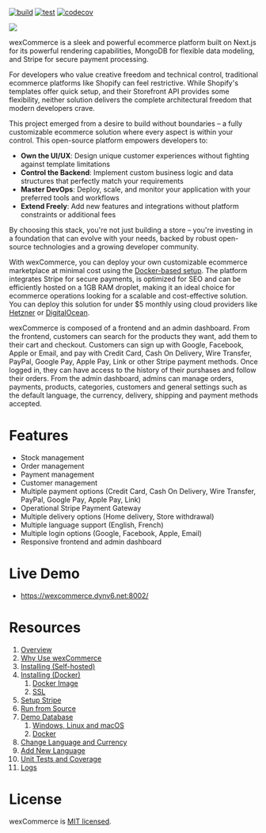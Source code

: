 [![build](https://github.com/aelassas/wexcommerce/actions/workflows/build.yml/badge.svg)](https://github.com/aelassas/wexcommerce/actions/workflows/build.yml) [![test](https://github.com/aelassas/wexcommerce/actions/workflows/test.yml/badge.svg)](https://github.com/aelassas/wexcommerce/actions/workflows/test.yml) [![codecov](https://img.shields.io/codecov/c/github/aelassas/wexcommerce?logo=codecov)](https://codecov.io/gh/aelassas/wexcommerce)

<!--
[![tested with jest](https://img.shields.io/badge/tested_with-jest-brightgreen?logo=jest)](https://github.com/jestjs/jest)
[![](https://img.shields.io/badge/docs-wiki-brightgreen)](https://github.com/aelassas/wexcommerce/wiki)
[![](https://img.shields.io/badge/live-demo-brightgreen)](https://wexcommerce.dynv6.net:8002/)
[![](https://raw.githubusercontent.com/aelassas/wexcommerce/refs/heads/loc/badge.svg)](https://github.com/aelassas/wexcommerce/actions/workflows/loc.yml)
[![PRs welcome](https://img.shields.io/badge/PRs-welcome-brightgreen.svg)](https://github.com/aelassas/wexcommerce/pulls)
[![codecov](https://codecov.io/gh/aelassas/wexcommerce/graph/badge.svg?token=ZNW4QHSFPH)](https://codecov.io/gh/aelassas/wexcommerce)
-->

[![](https://wexcommerce.github.io/content/frontend-0-tiny.png)](https://wexcommerce.dynv6.net:8002/home)

wexCommerce is a sleek and powerful ecommerce platform built on Next.js for its powerful rendering capabilities, MongoDB for flexible data modeling, and Stripe for secure payment processing.

For developers who value creative freedom and technical control, traditional ecommerce platforms like Shopify can feel restrictive. While Shopify's templates offer quick setup, and their Storefront API provides some flexibility, neither solution delivers the complete architectural freedom that modern developers crave.

This project emerged from a desire to build without boundaries – a fully customizable ecommerce solution where every aspect is within your control. This open-source platform empowers developers to:

- **Own the UI/UX**: Design unique customer experiences without fighting against template limitations
- **Control the Backend**: Implement custom business logic and data structures that perfectly match your requirements
- **Master DevOps**: Deploy, scale, and monitor your application with your preferred tools and workflows
- **Extend Freely**: Add new features and integrations without platform constraints or additional fees

By choosing this stack, you're not just building a store – you're investing in a foundation that can evolve with your needs, backed by robust open-source technologies and a growing developer community.

With wexCommerce, you can deploy your own customizable ecommerce marketplace at minimal cost using the [Docker-based setup](https://github.com/aelassas/wexcommerce/wiki/Installing-(Docker)). The platform integrates Stripe for secure payments, is optimized for SEO and can be efficiently hosted on a 1GB RAM droplet, making it an ideal choice for ecommerce operations looking for a scalable and cost-effective solution. You can deploy this solution for under $5 monthly using cloud providers like [Hetzner](https://www.hetzner.com/cloud/) or [DigitalOcean](https://www.digitalocean.com/pricing/droplets).

wexCommerce is composed of a frontend and an admin dashboard. From the frontend, customers can search for the products they want, add them to their cart and checkout. Customers can sign up with Google, Facebook, Apple or Email, and pay with Credit Card, Cash On Delivery, Wire Transfer, PayPal, Google Pay, Apple Pay, Link or other Stripe payment methods. Once logged in, they can have access to the history of their purshases and follow their orders. From the admin dashboard, admins can manage orders, payments, products, categories, customers and general settings such as the default language, the currency, delivery, shipping and payment methods accepted.

<!--
# Why Next.js?

Building a marketplace with Next.js provides a solid foundation for scaling your business. Focus on performance, security, and user experience while maintaining code quality and documentation. Regular updates and monitoring will ensure your platform remains competitive and reliable.

Next.js stands out as an excellent choice for marketplace development due to its:

- **Superior Performance**: Built-in optimizations for fast page loads and seamless user experiences
- **SEO Advantages**: Server-side rendering capabilities that ensure your products are discoverable
- **Scalability**: Enterprise-ready architecture that grows with your business
- **Rich Ecosystem**: Vast collection of libraries and tools for rapid development
- **Developer Experience**: Intuitive development workflow with hot reloading and automatic routing
-->

# Features

* Stock management
* Order management
* Payment management
* Customer management
* Multiple payment options (Credit Card, Cash On Delivery, Wire Transfer, PayPal, Google Pay, Apple Pay, Link)
* Operational Stripe Payment Gateway
* Multiple delivery options (Home delivery, Store withdrawal)
* Multiple language support (English, French)
* Multiple login options (Google, Facebook, Apple, Email)
* Responsive frontend and admin dashboard

# Live Demo

* https://wexcommerce.dynv6.net:8002/

# Resources

1. [Overview](https://github.com/aelassas/wexcommerce/wiki/Overview)
2. [Why Use wexCommerce](https://github.com/aelassas/wexcommerce/wiki/Why-Use-wexCommerce)
2. [Installing (Self-hosted)](https://github.com/aelassas/wexcommerce/wiki/Installing-(Self%E2%80%90hosted))
2. [Installing (Docker)](https://github.com/aelassas/wexcommerce/wiki/Installing-(Docker))
   1. [Docker Image](https://github.com/aelassas/wexcommerce/wiki/Installing-(Docker)#docker-image)
   2. [SSL](https://github.com/aelassas/wexcommerce/wiki/Installing-(Docker)#ssl)
3. [Setup Stripe](https://github.com/aelassas/wexcommerce/wiki/Setup-Stripe)
4. [Run from Source](https://github.com/aelassas/wexcommerce/wiki/Run-from-Source)
5. [Demo Database](https://github.com/aelassas/wexcommerce/wiki/Demo-Database)
   1. [Windows, Linux and macOS](https://github.com/aelassas/wexcommerce/wiki/Demo-Database#windows-linux-and-macos)
   2. [Docker](https://github.com/aelassas/wexcommerce/wiki/Demo-Database#docker)
6. [Change Language and Currency](https://github.com/aelassas/wexcommerce/wiki/Change-Language-and-Currency)
7. [Add New Language](https://github.com/aelassas/wexcommerce/wiki/Add-New-Language)
8. [Unit Tests and Coverage](https://github.com/aelassas/wexcommerce/wiki/Unit-Tests-and-Coverage)
9. [Logs](https://github.com/aelassas/wexcommerce/wiki/Logs)

# License
wexCommerce is [MIT licensed](https://github.com/aelassas/wexcommerce/blob/main/LICENSE).
